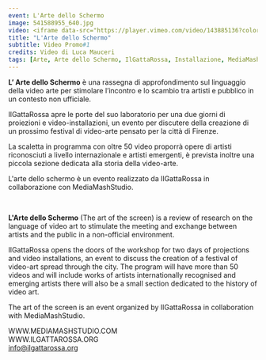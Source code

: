 ```yaml
---
event: L'Arte dello Schermo
image: 541588955_640.jpg
video: <iframe data-src="https://player.vimeo.com/video/143885136?color=d21f1b&title=0&byline=0&portrait=0" class="lazyload" frameborder="0" allow="autoplay; fullscreen" allowfullscreen></iframe>
title: "L'Arte dello Schermo"
subtitle: Video Promo#1
credits: Video di Luca Mauceri
tags: [Arte, Arte dello Schermo, IlGattaRossa, Installazione, MediaMashStudio, Videoarte]
---
```

**L’ Arte dello Schermo** è una rassegna di approfondimento sul linguaggio della video arte per stimolare l’incontro e lo scambio tra artisti e pubblico in un contesto non ufficiale. 

IlGattaRossa apre le porte del suo laboratorio per una due giorni di proiezioni e video-installazioni, un evento per discutere della creazione di un prossimo festival di video-arte pensato per la città di Firenze. 

La scaletta in programma con oltre 50 video proporrà opere di artisti riconosciuti a livello internazionale e artisti emergenti, è prevista inoltre una piccola sezione dedicata alla storia della video-arte.

L'arte dello schermo è un evento realizzato da IlGattaRossa in collaborazione con MediaMashStudio.

<br />

**L'Arte dello Schermo** (The art of the screen) is a review of research on the language of video art to stimulate the meeting and exchange between artists and the public in a non-official environment.

IlGattaRossa opens the doors of the workshop for two days of projections and video installations, an event to discuss the creation of a festival of video-art spread through the city. 
The program will have more than 50 videos and will include works of artists internationally recognised and emerging artists there will also be a small section dedicated to the history of video art.

The art of the screen is an event organized by IlGattaRossa in collaboration with MediaMashStudio.

WWW.MEDIAMASHSTUDIO.COM<br/>
WWW.ILGATTAROSSA.ORG<br/>
info@ilgattarossa.org
